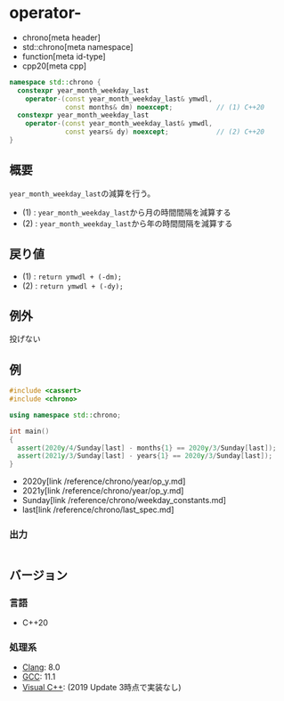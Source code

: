 # operator-
* chrono[meta header]
* std::chrono[meta namespace]
* function[meta id-type]
* cpp20[meta cpp]

```cpp
namespace std::chrono {
  constexpr year_month_weekday_last
    operator-(const year_month_weekday_last& ymwdl,
              const months& dm) noexcept;           // (1) C++20
  constexpr year_month_weekday_last
    operator-(const year_month_weekday_last& ymwdl,
              const years& dy) noexcept;            // (2) C++20
}
```

## 概要
`year_month_weekday_last`の減算を行う。

- (1) : `year_month_weekday_last`から月の時間間隔を減算する
- (2) : `year_month_weekday_last`から年の時間間隔を減算する


## 戻り値
- (1) : `return ymwdl + (-dm);`
- (2) : `return ymwdl + (-dy);`


## 例外
投げない


## 例
```cpp example
#include <cassert>
#include <chrono>

using namespace std::chrono;

int main()
{
  assert(2020y/4/Sunday[last] - months{1} == 2020y/3/Sunday[last]);
  assert(2021y/3/Sunday[last] - years{1} == 2020y/3/Sunday[last]);
}
```
* 2020y[link /reference/chrono/year/op_y.md]
* 2021y[link /reference/chrono/year/op_y.md]
* Sunday[link /reference/chrono/weekday_constants.md]
* last[link /reference/chrono/last_spec.md]

### 出力
```
```

## バージョン
### 言語
- C++20

### 処理系
- [Clang](/implementation.md#clang): 8.0
- [GCC](/implementation.md#gcc): 11.1
- [Visual C++](/implementation.md#visual_cpp): (2019 Update 3時点で実装なし)
